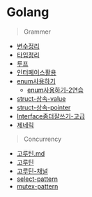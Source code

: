 # Golang

> Grammer

- [변수정리](./grammers/vars.go)
- [타입정리](./grammers/custom-type.go)
- [루프](./grammers/controll.go)
- [인터페이스활용](./grammers/interface.go)
- [enum사용하기](./grammers/enum.go)
  - [enum사용하기-2연습](./grammers/enum-%EC%97%B0%EC%8A%B5.go)
- [struct-상속-value](./grammers/only-value-extends.go)
- [struct-상속-pointer](./grammers/pointer-extends.go)
- [Interface좀더잘쓰기-고급](./grammers/advanced-interface.go)
- [제네릭](./grammers/generic.go)

> Concurrency

- [고루틴.md](./concurrency.md)
- [고루틴](./concurrency/goroutine.go)
- [고루틴-채널](./concurrency/shared-channel.go)
- [select-pattern](./concurrency/select-pattern.go)
- [mutex-pattern](./concurrency/mutex.go)
